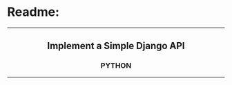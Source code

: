 # Readme:
 
---
 
<h2 align='center'>Implement a Simple Django API</h2>
<h3 quote align='center'>PYTHON</h3 quote>
 
---
